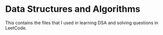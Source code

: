 # Data Structures and Algorithms

This contains the files that I used in learning DSA and solving questions in LeetCode.
